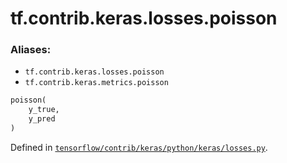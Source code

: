 <div itemscope itemtype="http://developers.google.com/ReferenceObject">
<meta itemprop="name" content="tf.contrib.keras.losses.poisson" />
</div>

# tf.contrib.keras.losses.poisson

### Aliases:

* `tf.contrib.keras.losses.poisson`
* `tf.contrib.keras.metrics.poisson`

``` python
poisson(
    y_true,
    y_pred
)
```



Defined in [`tensorflow/contrib/keras/python/keras/losses.py`](https://www.tensorflow.org/code/tensorflow/contrib/keras/python/keras/losses.py).

